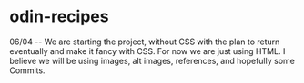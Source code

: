 # odin-recipes

06/04 -- We are starting the project, without CSS with the plan to return eventually and make it fancy with CSS.  For now we are just using HTML.  I believe we will be using images, alt images, references, and hopefully some Commits.
